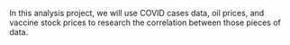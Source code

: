 In this analysis project, we will use COVID cases data, oil prices, and vaccine stock prices to research the correlation between those pieces of data.